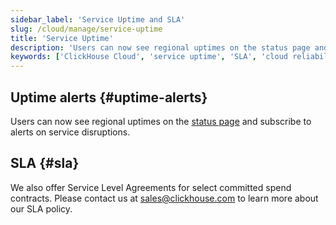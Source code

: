 ```yaml
---
sidebar_label: 'Service Uptime and SLA'
slug: /cloud/manage/service-uptime
title: 'Service Uptime'
description: 'Users can now see regional uptimes on the status page and subscribe to alerts on service disruptions.'
keywords: ['ClickHouse Cloud', 'service uptime', 'SLA', 'cloud reliability', 'status monitoring']
---
```


## Uptime alerts {#uptime-alerts}

Users can now see regional uptimes on the [status page](https://status.clickhouse.com/) and subscribe to alerts on service disruptions.

## SLA {#sla}

We also offer Service Level Agreements for select committed spend contracts. Please contact us at [sales@clickhouse.com](mailto:sales@clickhouse.com) to learn more about our SLA policy.
